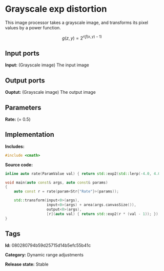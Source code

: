 # Grayscale exp distortion

This image processor takes a grayscale image, and transforms its pixel values by a power function.

$$ g(z, y) = 2^{r(f(x, y) - 1)} $$

## Input ports

__Input:__ (Grayscale image) The input image

## Output ports

__Ouptut:__ (Grayscale image) The output image

## Parameters

__Rate:__ (= 0.5)

## Implementation

__Includes:__ 

```c++
#include <cmath>
```

__Source code:__ 

```c++
inline auto rate(ParamValue val) { return std::exp2(std::lerp(-4.0, 4.0, val.value())); }

void main(auto const& args, auto const& params)
{
	auto const r = rate(param<Str{"Rate"}>(params));

	std::transform(input<0>(args),
	               input<0>(args) + area(args.canvasSize()),
	               output<0>(args),
	               [r](auto val) { return std::exp2(r * (val - 1)); });
}
```

## Tags

__Id:__ 080280794b59d25715d14b5efc55b41c

__Category:__ Dynamic range adjustments

__Release state:__ Stable